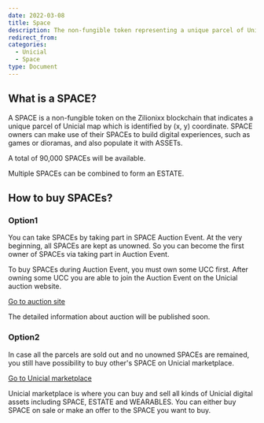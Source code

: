 ```yaml
---
date: 2022-03-08
title: Space
description: The non-fungible token representing a unique parcel of Unicial map.
redirect_from:
categories:
  - Unicial
  - Space
type: Document
---
```


## What is a SPACE?

A SPACE is a non-fungible token on the Zilionixx blockchain that indicates a unique parcel of Unicial map which is identified by (x, y) coordinate.
SPACE owners can make use of their SPACEs to build digital experiences, such as games or dioramas, and also populate it with ASSETs.

A total of 90,000 SPACEs will be available.

Multiple SPACEs can be combined to form an ESTATE.

## How to buy SPACEs?

### Option1

You can take SPACEs by taking part in SPACE Auction Event.
At the very beginning, all SPACEs are kept as unowned. So you can become the first owner of SPACEs via taking part in Auction Event.

To buy SPACEs during Auction Event, you must own some UCC first.
After owning some UCC you are able to join the Auction Event on the Unicial auction website.

[Go to auction site](https://marketplace.unicial.org/auction)

The detailed information about auction will be published soon.

### Option2

In case all the parcels are sold out and no unowned SPACEs are remained, you still have possibility to buy other's SPACE on Unicial marketplace.

[Go to Unicial marketplace](https://marketplace.unicial.org)

Unicial marketplace is where you can buy and sell all kinds of Unicial digital assets including SPACE, ESTATE and WEARABLES.
You can either buy SPACE on sale or make an offer to the SPACE you want to buy.
